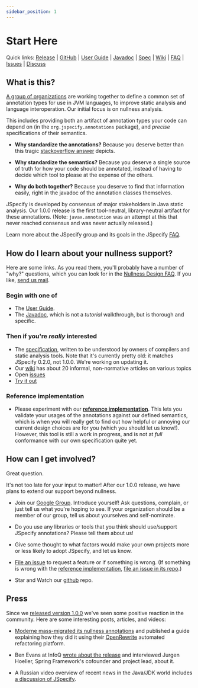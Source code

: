 ```yaml
---
sidebar_position: 1
---
```


# Start Here

Quick links: [Release] | [GitHub] | [User Guide] | [Javadoc] | [Spec] | [Wiki] |
[FAQ] | [Issues] | [Discuss]

## What is this?

[A group of organizations](/about) are working together to define a common set
of annotation types for use in JVM languages, to improve static analysis and
language interoperation. Our initial focus is on nullness analysis.

This includes providing both an artifact of annotation types your code can
depend on (in the `org.jspecify.annotations` package), and *precise*
specifications of their semantics.

*   **Why standardize the annotations?** Because you deserve better than this
    tragic [stackoverflow answer] depicts.

*   **Why standardize the semantics?** Because you deserve a single source of
    truth for how your code should be annotated, instead of having to decide
    which tool to please at the expense of the others.

*   **Why do both together?** Because you deserve to find that information
    easily, right in the javadoc of the annotation classes themselves.

JSpecify is developed by consensus of major stakeholders in Java static
analysis. Our 1.0.0 release is the first tool-neutral, library-neutral artifact
for these annotations. (Note: `javax.annotation` was an attempt at this that
never reached consensus and was never actually released.)

Learn more about the JSpecify group and its goals in the JSpecify [FAQ].

## How do I learn about your nullness support?

Here are some links. As you read them, you'll probably have a number of "why?"
questions, which you can look for in the [Nullness Design FAQ]. If you like,
[send us mail](mailto:jspecify-discuss@googlegroups.com).

### Begin with one of

*   The [User Guide].
*   The [Javadoc], which is not a *tutorial* walkthrough, but is thorough and
    specific.

### Then if you're *really* interested

*   The [specification][spec], written to be understood by owners of compilers
    and static analysis tools. Note that it's currently pretty old: it matches
    JSpecify 0.2.0, not 1.0.0. We're working on updating it.
*   Our [wiki] has about 20 informal, non-normative articles on various topics
*   Open [issues]
*   [Try it out](/docs/using)

### Reference implementation

*   Please experiment with our **[reference implementation]**. This lets you
    validate your usages of the annotations against our defined semantics, which
    is when you will really get to find out how helpful or annoying our current
    design choices are for you (which you should let us know!). However, this
    tool is still a work in progress, and is not at *full* conformance with our
    own specification quite yet.

## How can I get involved?

Great question.

It's not too late for your input to matter! After our 1.0.0 release, we have
plans to extend our support beyond nullness.

*   Join our [Google Group]. Introduce yourself! Ask questions, complain, or
    just tell us what you're hoping to see. If your organization should be a
    member of our group, tell us about yourselves and self-nominate.

*   Do you use any libraries or tools that you think should use/support JSpecify
    annotations? Please tell them about us!

*   Give some thought to what factors would make your own projects more or less
    likely to adopt JSpecify, and let us know.

*   [File an issue] to request a feature or if something is wrong. (If something
    is wrong with the [reference implementation],
    [file an issue in its repo](https://github.com/jspecify/jspecify-reference-checker/issues/new).)

*   Star and Watch our [github] repo.

## Press

Since we [released version 1.0.0](/blog/release-1.0.0) we've seen some positive
reaction in the community. Here are some interesting posts, articles, and
videos:

*   [Moderne mass-migrated its nullness annotations](https://www.moderne.ai/blog/mass-migration-of-nullability-annotations-to-jspecify)
    and published a guide explaining how they did it using their
    [OpenRewrite](https://docs.openrewrite.org/) automated refactoring platform.

*   Ben Evans at InfoQ
    [wrote about the release](https://www.infoq.com/news/2024/08/jspecify-java-nullability/)
    and interviewed Jurgen Hoeller, Spring Framework's cofounder and project
    lead, about it.

*   A Russian video overview of recent news in the Java/JDK world includes
    [a discussion of JSpecify](https://www.youtube.com/watch?v=CkAywkCby58&t=429s).

[discuss]: https://groups.google.com/g/jspecify-discuss
[file an issue]: https://github.com/jspecify/jspecify/issues/new
[github]: https://github.com/jspecify/jspecify
[google group]: https://groups.google.com/g/jspecify-discuss
[javadoc]: http://jspecify.org/docs/api/org/jspecify/annotations/package-summary.html
[faq]: http://github.com/jspecify/jspecify/wiki/jspecify-faq
[nullness design faq]: https://github.com/jspecify/jspecify/wiki/nullness-design-FAQ
[issues]: https://github.com/jspecify/jspecify/issues
[release]: https://search.maven.org/artifact/org.jspecify/jspecify/1.0.0/jar
[reference implementation]: https://github.com/jspecify/jspecify-reference-checker
[spec]: /docs/spec
[stackoverflow answer]: https://stackoverflow.com/questions/4963300/which-notnull-java-annotation-should-i-use
[user guide]: /docs/user-guide
[wiki]: https://github.com/jspecify/jspecify/wiki
